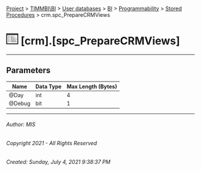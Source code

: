 #### 

[Project](../../../../../index.md) > [TIMMBI\\BI](../../../../index.md) > [User databases](../../../index.md) > [BI](../../index.md) > [Programmability](../index.md) > [Stored Procedures](Stored_Procedures.md) > crm.spc_PrepareCRMViews

# ![Stored Procedures](../../../../../Images/StoredProcedure32.png) [crm].[spc_PrepareCRMViews]

---

## <a name="#parameters"></a>Parameters

| Name | Data Type | Max Length (Bytes) |
|---|---|---|
| @Day | int | 4 |
| @Debug | bit | 1 |


---

###### Author:  MIS

###### Copyright 2021 - All Rights Reserved

###### Created: Sunday, July 4, 2021 9:38:37 PM

